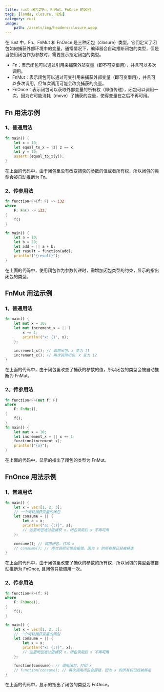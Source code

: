 ```yaml
---
title: rust 闭包之Fn、FnMut、FnOnce 的区别
tags: [lamda, closure, 闭包]
category: rust
image:
    path: /assets/img/headers/closure.webp
---
```


在 rust 中，Fn、FnMut 和 FnOnce 是三种闭包（closure）类型，它们定义了闭包如何捕获外部环境中的变量，通常情况下，编译器会自动推断闭包的类型，但是当使用闭包作为参数时，需要显示指定闭包的类型。
- Fn：表示闭包可以通过引用来捕获外部变量（即不可变借用），并且可以多次调用。 
- FnMut：表示闭包可以通过可变引用来捕获外部变量（即可变借用），并且可以多次调用，但每次调用可能会改变捕获的变量。 
- FnOnce：表示闭包可以获取外部变量的所有权（即值传递），闭包可以调用一次，因为它可能消耗（move）了捕获的变量，使得变量在之后不再可用。

## Fn 用法示例
### 1、普通用法

```rust
fn main() {
    let x = 10;
    let equal_to_x = |z| z == x;
    let y = 10;
    assert!(equal_to_x(y));
}
```
在上面的代码中，由于闭包里没有改变捕获的参数的值或者所有权，所以闭包的类型会被自动推断为 Fn。

### 2、传参用法
```rust
fn function<F>(f: F) -> i32
where
    F: Fn() -> i32,
{
    f()
}

fn main() {
    let a = 10;
    let b = 20;
    let add = || a + b;
    let result = function(add);
    println!("{result}");
}

```
在上面的代码中，使用闭包作为参数传递时，需增加闭包类型的约束，显示的指出闭包的类型。

## FnMut 用法示例
### 1、普通用法

```rust
fn main() {
    let mut x = 10;
    let mut increment_x = || {
        x += 1;
        println!("x: {}", x);
    };

    increment_x(); // 调用闭包，x 变为 11
    increment_x(); // 再次调用闭包，x 变为 12
}
```
在上面的代码中，由于闭包里改变了捕获的参数的值，所以闭包的类型会被自动推断为 FnMut。


### 2、传参用法
```rust
fn function<F>(mut f: F)
where
    F: FnMut(),
{
    f();
}
fn main() {
    let mut x = 10;
    let increment_x = || x += 1;
    function(increment_x);
    println!("{x}");
}
```
在上面的代码中，显示的指出了闭包的类型为 FnMut。


## FnOnce 用法示例
### 1、普通用法

```rust
fn main() {
    let x = vec![1, 2, 3];
    // 一个消耗捕获变量的闭包
    let consume = || {
        let a = x;
        println!("a: {:?}", a);
        // 这里闭包通过值捕获 x，闭包调用后 x 不再可用
    };
    
    consume(); // 调用闭包，打印 x
    // consume(); // 再次调用闭包会报错，因为 x 的所有权已经被移走
}
```
在上面的代码中，由于闭包里改变了捕获的参数的所有权，所以闭包的类型会被自动推断为 FnOnce, 且闭包只能调用一次。


### 2、传参用法
```rust
fn function<F>(f: F)
where
    F: FnOnce(),
{
    f();
}

fn main() {
    let x = vec![1, 2, 3];
    // 一个消耗捕获变量的闭包
    let consume = || {
        let x = x;
        println!("x: {:?}", x);
        // 这里闭包通过值捕获 x，闭包调用后 x 不再可用
    };

    function(consume); // 调用闭包，打印 x
    // function(consume); // 再次调用闭包会报错，因为 x 的所有权已经被移走
}
```
在上面的代码中，显示的指出了闭包的类型为 FnOnce。
